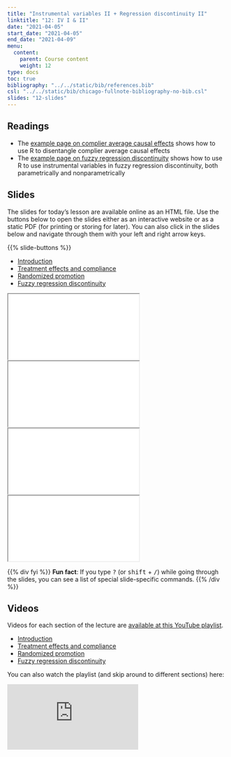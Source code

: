 ```yaml
---
title: "Instrumental variables II + Regression discontinuity II"
linktitle: "12: IV I & II"
date: "2021-04-05"
start_date: "2021-04-05"
end_date: "2021-04-09"
menu:
  content:
    parent: Course content
    weight: 12
type: docs
toc: true
bibliography: "../../static/bib/references.bib"
csl: "../../static/bib/chicago-fullnote-bibliography-no-bib.csl"
slides: "12-slides"
---
```


## Readings

-   The [example page on complier average causal effects](/example/cace/) shows how to use R to disentangle complier average causal effects
-   The [example page on fuzzy regression discontinuity](/example/rdd-fuzzy) shows how to use R to use instrumental variables in fuzzy regression discontinuity, both parametrically and nonparametrically

## Slides

The slides for today’s lesson are available online as an HTML file. Use the buttons below to open the slides either as an interactive website or as a static PDF (for printing or storing for later). You can also click in the slides below and navigate through them with your left and right arrow keys.

{{% slide-buttons %}}

<ul class="nav nav-tabs" id="slide-tabs" role="tablist">
<li class="nav-item">
<a class="nav-link active" id="introduction-tab" data-toggle="tab" href="#introduction" role="tab" aria-controls="introduction" aria-selected="true">Introduction</a>
</li>
<li class="nav-item">
<a class="nav-link" id="treatment-effects-and-compliance-tab" data-toggle="tab" href="#treatment-effects-and-compliance" role="tab" aria-controls="treatment-effects-and-compliance" aria-selected="false">Treatment effects and compliance</a>
</li>
<li class="nav-item">
<a class="nav-link" id="randomized-promotion-tab" data-toggle="tab" href="#randomized-promotion" role="tab" aria-controls="randomized-promotion" aria-selected="false">Randomized promotion</a>
</li>
<li class="nav-item">
<a class="nav-link" id="fuzzy-regression-discontinuity-tab" data-toggle="tab" href="#fuzzy-regression-discontinuity" role="tab" aria-controls="fuzzy-regression-discontinuity" aria-selected="false">Fuzzy regression discontinuity</a>
</li>
</ul>

<div id="slide-tabs" class="tab-content">

<div id="introduction" class="tab-pane fade show active" role="tabpanel" aria-labelledby="introduction-tab">

<div class="embed-responsive embed-responsive-16by9">

<iframe class="embed-responsive-item" src="/slides/12-slides.html#1">
</iframe>

</div>

</div>

<div id="treatment-effects-and-compliance" class="tab-pane fade" role="tabpanel" aria-labelledby="treatment-effects-and-compliance-tab">

<div class="embed-responsive embed-responsive-16by9">

<iframe class="embed-responsive-item" src="/slides/12-slides.html#treatment-effects">
</iframe>

</div>

</div>

<div id="randomized-promotion" class="tab-pane fade" role="tabpanel" aria-labelledby="randomized-promotion-tab">

<div class="embed-responsive embed-responsive-16by9">

<iframe class="embed-responsive-item" src="/slides/12-slides.html#encouragement">
</iframe>

</div>

</div>

<div id="fuzzy-regression-discontinuity" class="tab-pane fade" role="tabpanel" aria-labelledby="fuzzy-regression-discontinuity-tab">

<div class="embed-responsive embed-responsive-16by9">

<iframe class="embed-responsive-item" src="/slides/12-slides.html#fuzzy-rdd">
</iframe>

</div>

</div>

</div>

{{% div fyi %}}
**Fun fact**: If you type <kbd>?</kbd> (or <kbd>shift</kbd> + <kbd>/</kbd>) while going through the slides, you can see a list of special slide-specific commands.
{{% /div %}}

## Videos

Videos for each section of the lecture are [available at this YouTube playlist](https://www.youtube.com/playlist?list=PLS6tnpTr39sGrbGfvdp0Gob6qAghIdiLq).

-   [Introduction](https://www.youtube.com/watch?v=qDAFXXriFyE&list=PLS6tnpTr39sGrbGfvdp0Gob6qAghIdiLq)
-   [Treatment effects and compliance](https://www.youtube.com/watch?v=_Ue7blCyEXk&list=PLS6tnpTr39sGrbGfvdp0Gob6qAghIdiLq)
-   [Randomized promotion](https://www.youtube.com/watch?v=M5cuBBuqZys&list=PLS6tnpTr39sGrbGfvdp0Gob6qAghIdiLq)
-   [Fuzzy regression discontinuity](https://www.youtube.com/watch?v=9xGeCGRvVgE&list=PLS6tnpTr39sGrbGfvdp0Gob6qAghIdiLq)

You can also watch the playlist (and skip around to different sections) here:

<div class="embed-responsive embed-responsive-16by9">

<iframe class="embed-responsive-item" src="https://www.youtube.com/embed/videoseries?list=PLS6tnpTr39sGrbGfvdp0Gob6qAghIdiLq" frameborder="0" allow="accelerometer; autoplay; encrypted-media; gyroscope; picture-in-picture" allowfullscreen>
</iframe>

</div>
